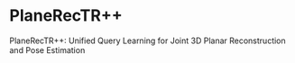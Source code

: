 # PlaneRecTR++
PlaneRecTR++: Unified Query Learning for Joint 3D Planar Reconstruction and Pose Estimation
